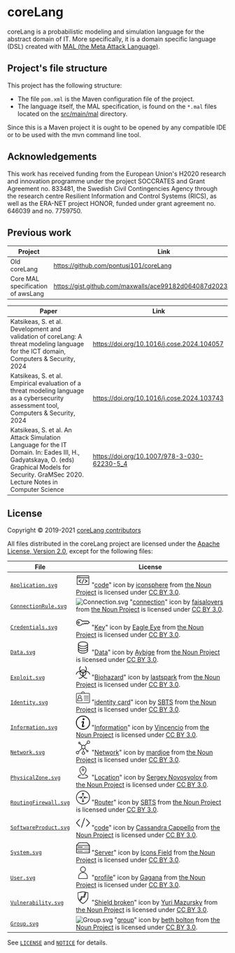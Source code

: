# coreLang
coreLang is a probabilistic modeling and simulation language for the abstract domain of IT. More specifically, it is a domain specific language (DSL) created with [MAL (the Meta Attack Language)](https://mal-lang.org/).


## Project's file structure

This project has the following structure:

* The file `pom.xml` is the Maven configuration file of the project.
* The language itself, the MAL specification, is found on the `*.mal` files located on the [src/main/mal](src/main/mal) directory.

Since this is a Maven project it is ought to be opened by any compatible IDE or to be used with the mvn command line tool.

## Acknowledgements
This work has received funding from the European Union's H2020 research and
innovation programme under the project SOCCRATES and Grant Agreement no.
833481, the Swedish Civil Contingencies Agency through the research centre
Resilient Information and Control Systems (RICS), as well as the ERA-NET
project HONOR, funded under grant agreement no. 646039 and no. 7759750.

## Previous work

| Project | Link |
| --- | --- |
| Old coreLang | <https://github.com/pontusj101/coreLang> |
| Core MAL specification of awsLang | <https://gist.github.com/maxwalls/ace99182d064087d2023553337e953c4> |

| Paper | Link |
| --- | --- |
| Katsikeas, S. et al. Development and validation of coreLang: A threat modeling language for the ICT domain, Computers & Security, 2024 | https://doi.org/10.1016/j.cose.2024.104057 |
| Katsikeas, S. et al. Empirical evaluation of a threat modeling language as a cybersecurity assessment tool, Computers & Security, 2024 | https://doi.org/10.1016/j.cose.2024.103743 |
| Katsikeas, S. et al. An Attack Simulation Language for the IT Domain. In: Eades III, H., Gadyatskaya, O. (eds) Graphical Models for Security. GraMSec 2020. Lecture Notes in Computer Science | https://doi.org/10.1007/978-3-030-62230-5_4 |

## License

Copyright © 2019-2021 [coreLang contributors](https://mal-lang.org/coreLang/contributors.html)

All files distributed in the coreLang project are licensed under the [Apache License, Version 2.0](https://www.apache.org/licenses/LICENSE-2.0), except for the following files:

| File | License |
| --- | --- |
| [`Application.svg`](src/main/resources/icons/Application.svg) | <img src="src/main/resources/icons/Application.svg" alt="Application.svg" width="32" height="32"/> "[code](https://thenounproject.com/term/code/409495/)" icon by [iconsphere](https://thenounproject.com/iconsphere/) from [the Noun Project](https://thenounproject.com/) is licensed under [CC BY 3.0](https://creativecommons.org/licenses/by/3.0/). |
| [`ConnectionRule.svg`](src/main/resources/icons/ConnectionRule.svg) | <img src="src/main/resources/icons/ConnectionRule.svg" alt="Connection.svg" width="32" height="32"/> "[connection](https://thenounproject.com/term/connection/2968722/)" icon by [faisalovers](https://thenounproject.com/muhammadfaisal40/) from [the Noun Project](https://thenounproject.com/) is licensed under [CC BY 3.0](https://creativecommons.org/licenses/by/3.0/). |
| [`Credentials.svg`](src/main/resources/icons/Credentials.svg) | <img src="src/main/resources/icons/Credentials.svg" alt="Credentials.svg" width="32" height="32"/> "[Key](https://thenounproject.com/term/key/2284382/)" icon by [Eagle Eye](https://thenounproject.com/eagleeye/) from [the Noun Project](https://thenounproject.com/) is licensed under [CC BY 3.0](https://creativecommons.org/licenses/by/3.0/). |
| [`Data.svg`](src/main/resources/icons/Data.svg) | <img src="src/main/resources/icons/Data.svg" alt="Data.svg" width="32" height="32"/> "[Data](https://thenounproject.com/term/data/1522775/)" icon by [Aybige](https://thenounproject.com/aybigeaya/) from [the Noun Project](https://thenounproject.com/) is licensed under [CC BY 3.0](https://creativecommons.org/licenses/by/3.0/). |
| [`Exploit.svg`](src/main/resources/icons/Exploit.svg) | <img src="src/main/resources/icons/Exploit.svg" alt="Exploit.svg" width="32" height="32"/> "[Biohazard](https://thenounproject.com/term/biohazard/288075/)" icon by [lastspark](https://thenounproject.com/lastspark/) from [the Noun Project](https://thenounproject.com/) is licensed under [CC BY 3.0](https://creativecommons.org/licenses/by/3.0/). |
| [`Identity.svg`](src/main/resources/icons/Identity.svg) | <img src="src/main/resources/icons/Identity.svg" alt="Identity.svg" width="32" height="32"/> "[identity card](https://thenounproject.com/term/identity-card/2894224/)" icon by [SBTS](https://thenounproject.com/sbts2018/) from [the Noun Project](https://thenounproject.com/) is licensed under [CC BY 3.0](https://creativecommons.org/licenses/by/3.0/). |
| [`Information.svg`](src/main/resources/icons/Information.svg) | <img src="src/main/resources/icons/Information.svg" alt="Information.svg" width="32" height="32"/> "[Information](https://thenounproject.com/term/information/3267721/)" icon by [Vincencio](https://thenounproject.com/vincenciogilberto/) from [the Noun Project](https://thenounproject.com/) is licensed under [CC BY 3.0](https://creativecommons.org/licenses/by/3.0/). |
| [`Network.svg`](src/main/resources/icons/Network.svg) | <img src="src/main/resources/icons/Network.svg" alt="Network.svg" width="32" height="32"/> "[Network](https://thenounproject.com/term/network/2580746/)" icon by [mardjoe](https://thenounproject.com/mereketeheloany/) from [the Noun Project](https://thenounproject.com/) is licensed under [CC BY 3.0](https://creativecommons.org/licenses/by/3.0/). |
| [`PhysicalZone.svg`](src/main/resources/icons/PhysicalZone.svg) | <img src="src/main/resources/icons/PhysicalZone.svg" alt="PhysicalZone.svg" width="32" height="32"/> "[Location](https://thenounproject.com/term/location/197119/)" icon by [Sergey Novosyolov](https://thenounproject.com/sergey.novosyolov/) from [the Noun Project](https://thenounproject.com/) is licensed under [CC BY 3.0](https://creativecommons.org/licenses/by/3.0/). |
| [`RoutingFirewall.svg`](src/main/resources/icons/RoutingFirewall.svg) | <img src="src/main/resources/icons/RoutingFirewall.svg" alt="RoutingFirewall.svg" width="32" height="32"/> "[Router](https://thenounproject.com/term/router/1602484/)" icon by [SBTS](https://thenounproject.com/sbts2018/) from [the Noun Project](https://thenounproject.com/) is licensed under [CC BY 3.0](https://creativecommons.org/licenses/by/3.0/). |
| [`SoftwareProduct.svg`](src/main/resources/icons/SoftwareProduct.svg) | <img src="src/main/resources/icons/SoftwareProduct.svg" alt="SoftwareProduct.svg" width="32" height="32"/> "[code](https://thenounproject.com/term/code/229789/)" icon by [Cassandra Cappello](https://thenounproject.com/cappellodesigns/) from [the Noun Project](https://thenounproject.com/) is licensed under [CC BY 3.0](https://creativecommons.org/licenses/by/3.0/). |
| [`System.svg`](src/main/resources/icons/System.svg) | <img src="src/main/resources/icons/System.svg" alt="System.svg" width="32" height="32"/> "[Server](https://thenounproject.com/term/server/3303099/)" icon by [Icons Field](https://thenounproject.com/iconsdream96/) from [the Noun Project](https://thenounproject.com/) is licensed under [CC BY 3.0](https://creativecommons.org/licenses/by/3.0/). |
| [`User.svg`](src/main/resources/icons/User.svg) | <img src="src/main/resources/icons/User.svg" alt="User.svg" width="32" height="32"/> "[profile](https://thenounproject.com/term/profile/2027523/)" icon by [Gagana](https://thenounproject.com/gaganasaki10/) from [the Noun Project](https://thenounproject.com/) is licensed under [CC BY 3.0](https://creativecommons.org/licenses/by/3.0/). |
| [`Vulnerability.svg`](src/main/resources/icons/Vulnerability.svg) | <img src="src/main/resources/icons/Vulnerability.svg" alt="Vulnerability.svg" width="32" height="32"/> "[Shield broken](https://thenounproject.com/term/shield-broken/303944/)" icon by [Yuri Mazursky](https://thenounproject.com/colo/) from [the Noun Project](https://thenounproject.com/) is licensed under [CC BY 3.0](https://creativecommons.org/licenses/by/3.0/). |
| [`Group.svg`](src/main/resources/icons/Group.svg) | <img src="src/main/resources/icons/Group.svg" alt="Group.svg" width="32" height="32"/> "[group](https://thenounproject.com/term/group/1546821/)" icon by [beth bolton](https://thenounproject.com/bethbolton/) from [the Noun Project](https://thenounproject.com/) is licensed under [CC BY 3.0](https://creativecommons.org/licenses/by/3.0/). |

See [`LICENSE`](LICENSE) and [`NOTICE`](NOTICE) for details.
